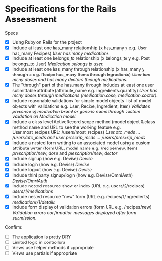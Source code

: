 # Specifications for the Rails Assessment

Specs:
- [x] Using Ruby on Rails for the project
- [x] Include at least one has_many relationship (x has_many y e.g. User has_many Recipes) _User has many medications._
- [x] Include at least one belongs_to relationship (x belongs_to y e.g. Post belongs_to User) _Medication belongs to user._
- [x] Include at least one has_many through relationship (x has_many y through z e.g. Recipe has_many Items through Ingredients) _User has many doses and has many doctors through medications._
- [x] The "through" part of the has_many through includes at least one user submittable attribute (attribute_name e.g. ingredients.quantity) _User has many doses through medications (medication.dose, medication.doctor)._
- [x] Include reasonable validations for simple model objects (list of model objects with validations e.g. User, Recipe, Ingredient, Item) _Validates presence of medication brand or generic name through custom validation on Medication model._
- [x] Include a class level ActiveRecord scope method (model object & class method name and URL to see the working feature e.g. User.most_recipes URL: /users/most_recipes) _User.otc_meds ... /users/otc_meds and user.prescrip_meds ... /users/prescrip_meds_
- [x] Include a nested form writing to an associated model using a custom attribute writer (form URL, model name e.g. /recipe/new, Item) _prescription/new, dose_ and _prescription/new, doctor_
- [x] Include signup (how e.g. Devise) _Devise_
- [x] Include login (how e.g. Devise) _Devise_
- [x] Include logout (how e.g. Devise) _Devise_
- [x] Include third party signup/login (how e.g. Devise/OmniAuth) _Devise/OmniAuth_
- [x] Include nested resource show or index (URL e.g. users/2/recipes) _users/1/medications_
- [x] Include nested resource "new" form (URL e.g. recipes/1/ingredients) _medications/1/details_
- [x] Include form display of validation errors (form URL e.g. /recipes/new) _Validation errors confirmation messages displayed after form submission._

Confirm:
- [ ] The application is pretty DRY
- [ ] Limited logic in controllers
- [ ] Views use helper methods if appropriate
- [ ] Views use partials if appropriate
